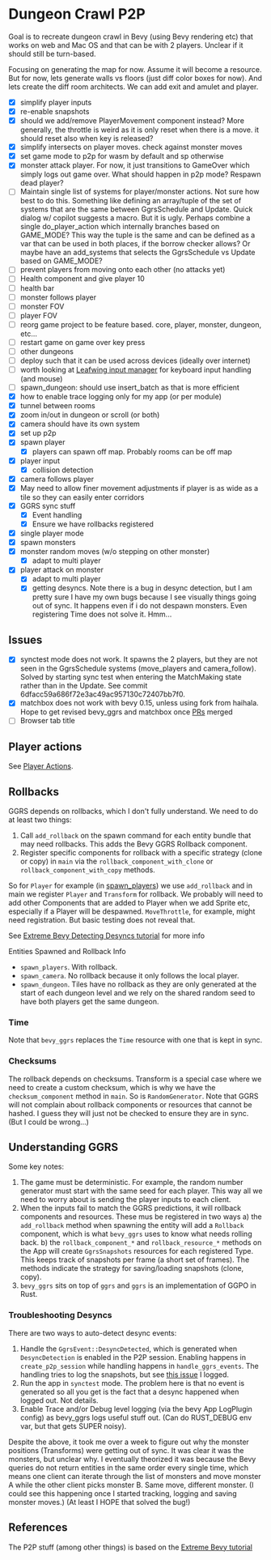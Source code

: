 # Dungeon Crawl P2P

Goal is to recreate dungeon crawl in Bevy (using Bevy rendering etc) that works on web and Mac OS and that can be with 2 players. Unclear if it should still be turn-based.

Focusing on generating the map for now. Assume it will become a resource.
But for now, lets generate walls vs floors (just diff color boxes for now).
And lets create the diff room architects. We can add exit and amulet and player.

- [x] simplify player inputs
- [x] re-enable snapshots
- [x] should we add/remove PlayerMovement component instead? More generally, the throttle is weird as it is only reset when there is a move. it should reset also when key is released?
- [x] simplify intersects on player moves. check against monster moves
- [x] set game mode to p2p for wasm by default and sp otherwise
- [x] monster attack player. For now, it just transitions to GameOver which simply logs out game over. What should happen in p2p mode? Respawn dead player?
- [ ] Maintain single list of systems for player/monster actions. Not sure how best to do this. Something like defining an array/tuple of the set of systems that are the same between GgrsSchedule and Update. Quick dialog w/ copilot suggests a macro. But it is ugly. Perhaps combine a single do_player_action which internally branches based on GAME_MODE? This way the tuple is the same and can be defined as a var that can be used in both places, if the borrow checker allows? Or maybe have an add_systems that selects the GgrsSchedule vs Update based on GAME_MODE?
- [ ] prevent players from moving onto each other (no attacks yet)
- [ ] Health component and give player 10
- [ ] health bar
- [ ] monster follows player
- [ ] monster FOV
- [ ] player FOV
- [ ] reorg game project to be feature based. core, player, monster, dungeon, etc...
- [ ] restart game on game over key press
- [ ] other dungeons
- [ ] deploy such that it can be used across devices (ideally over internet)
- [ ] worth looking at [Leafwing input manager](https://github.com/Leafwing-Studios/leafwing-input-manager) for keyboard input handling (and mouse)
- [ ] spawn_dungeon: should use insert_batch as that is more efficient
- [x] how to enable trace logging only for my app (or per module)
- [x] tunnel between rooms
- [x] zoom in/out in dungeon or scroll (or both)
- [x] camera should have its own system
- [x] set up p2p
- [x] spawn player
  - [x] players can spawn off map. Probably rooms can be off map
- [x] player input
  - [x] collision detection
- [x] camera follows player
- [x] May need to allow finer movement adjustments if player is as wide as a tile so they can easily enter corridors
- [x] GGRS sync stuff
  - [x] Event handling
  - [x] Ensure we have rollbacks registered
- [x] single player mode
- [x] spawn monsters
- [x] monster random moves (w/o stepping on other monster)
  - [x] adapt to multi player
- [x] player attack on monster
  - [x] adapt to multi player
  - [x] getting desyncs. Note there is a bug in desync detection, but I am pretty sure I have my own bugs because I see visually things going out of sync. It happens even if i do not despawn monsters. Even registering Time does not solve it. Hmm...

## Issues

- [x] synctest mode does not work. It spawns the 2 players, but they are not seen in the GgrsSchedule systems (move_players and camera_follow). Solved by starting sync test when entering the MatchMaking state rather than in the Update. See commit 6dfacc59a686f72e3ac49ac957130c72407bb7f0.
- [x] matchbox does not work with bevy 0.15, unless using fork from haihala. Hope to get revised bevy_ggrs and matchbox once [PRs](https://github.com/johanhelsing/matchbox/pull/466) merged
- [ ] Browser tab title

## Player actions

See [Player Actions](./src/systems/player_actions/README.md).

## Rollbacks

GGRS depends on rollbacks, which I don't fully understand. We need to do at least two things:

1. Call `add_rollback` on the spawn command for each entity bundle that may need rollbacks. This adds the Bevy GGRS Rollback component.
2. Register specific components for rollback with a specific strategy (clone or copy) in `main` via the `rollback_component_with_clone` or `rollback_component_with_copy` methods.

So for `Player` for example (in [spawn_players](./src/systems/spawn_players.rs)) we use `add_rollback` and in main we register `Player` and `Transform` for rollback. We probably will need to add other Components that are added to Player when we add Sprite etc, especially if a Player will be despawned. `MoveThrottle`, for example, might need registration. But basic testing does not reveal that.

See [Extreme Bevy Detecting Desyncs tutorial](https://johanhelsing.studio/posts/extreme-bevy-desync-detection) for more info

Entities Spawned and Rollback Info

- `spawn_players`. With rollback.
- `spawn_camera`. No rollback because it only follows the local player.
- `spawn_dungeon`. Tiles have no rollback as they are only generated at the start of each dungeon level and we rely on the shared random seed to have both players get the same dungeon.

### Time

Note that `bevy_ggrs` replaces the `Time` resource with one that is kept in sync.

### Checksums

The rollback depends on checksums. Transform is a special case where we need to create a custom checksum, which is why we have the `checksum_component` method in `main`. So is `RandomGenerator`. Note that GGRS will not complain about rollback components or resources that cannot be hashed. I guess they will just not be checked to ensure they are in sync. (But I could be wrong...)

## Understanding GGRS

Some key notes:

1. The game must be deterministic. For example, the random number generator must start with the same seed for each player. This way all we need to worry about is sending the player inputs to each client.
2. When the inputs fail to match the GGRS predictions, it will rollback components and resources. These mus be registered in two ways a) the `add_rollback` method when spawning the entity will add a `Rollback` component, which is what `bevy_ggrs` uses to know what needs rolling back. b) the `rollback_component_*` and `rollback_resource_*` methods on the App will create `GgrsSnapshots` resources for each registered Type. This keeps track of snapshots per frame (a short set of frames). The methods indicate the strategy for saving/loading snapshots (clone, copy).
3. `bevy_ggrs` sits on top of `ggrs` and `ggrs` is an implementation of GGPO in Rust.

### Troubleshooting Desyncs

There are two ways to auto-detect desync events:

1. Handle the `GgrsEvent::DesyncDetected`, which is generated when `DesyncDetection` is enabled in the P2P session. Enabling happens in `create_p2p_session` while handling happens in `handle_ggrs_events`. The handling tries to log the snapshots, but see [this issue](https://github.com/gschup/bevy_ggrs/issues/117) I logged.
2. Run the app in `synctest` mode. The problem here is that no event is generated so all you get is the fact that a desync happened when logged out. Not details.
3. Enable Trace and/or Debug level logging (via the bevy App LogPlugin config) as bevy_ggrs logs useful stuff out. (Can do RUST_DEBUG env var, but that gets SUPER noisy).

Despite the above, it took me over a week to figure out why the monster positions (Transforms) were getting out of sync. It was clear it was the monsters, but unclear why. I eventually theorized it was because the Bevy queries do not return entities in the same order every single time, which means one client can iterate through the list of monsters and move monster A while the other client picks monster B. Same move, different monster. (I could see this happening once I started tracking, logging and saving monster moves.)
(At least I HOPE that solved the bug!)

## References

The P2P stuff (among other things) is based on the [Extreme Bevy tutorial](https://johanhelsing.studio/posts/extreme-bevy)
